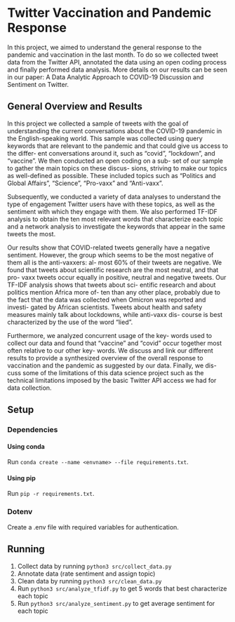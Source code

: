 # Twitter Vaccination and Pandemic Response
In this project, we aimed to understand the general response to the pandemic and vaccination in the last month. To do so we collected tweet data from the Twitter API, annotated the data using an open coding process and finally performed data analysis. More details on our results can be seen in our paper: A Data Analytic Approach to COVID-19 Discussion and Sentiment on Twitter.

## General Overview and Results

In this project we collected a sample of tweets with the goal of understanding the current conversations about the COVID-19 pandemic in the English-speaking world. This sample was collected using query keywords that are relevant to the pandemic and that could give us access to the differ- ent conversations around it, such as “covid”, “lockdown”, and “vaccine”. We then conducted an open coding on a sub- set of our sample to gather the main topics on these discus- sions, striving to make our topics as well-defined as possible. These included topics such as “Politics and Global Affairs”, “Science”, “Pro-vaxx” and “Anti-vaxx”.

Subsequently, we conducted a variety of data analyses to understand the type of engagement Twitter users have with these topics, as well as the sentiment with which they engage with them. We also performed TF-IDF analysis to obtain the ten most relevant words that characterize each topic and a network analysis to investigate the keywords that appear in the same tweets the most.

Our results show that COVID-related tweets generally have a negative sentiment. However, the group which seems to be the most negative of them all is the anti-vaxxers: al- most 60% of their tweets are negative. We found that tweets about scientific research are the most neutral, and that pro- vaxx tweets occur equally in positive, neutral and negative tweets. Our TF-IDF analysis shows that tweets about sci- entific research and about politics mention Africa more of- ten than any other place, probably due to the fact that the data was collected when Omicron was reported and investi- gated by African scientists. Tweets about health and safety measures mainly talk about lockdowns, while anti-vaxx dis- course is best characterized by the use of the word “lied”.

Furthermore, we analyzed concurrent usage of the key- words used to collect our data and found that “vaccine” and “covid” occur together most often relative to our other key- words. We discuss and link our different results to provide a synthesized overview of the overall response to vaccination and the pandemic as suggested by our data. Finally, we dis- cuss some of the limitations of this data science project such as the technical limitations imposed by the basic Twitter API access we had for data collection.
## Setup

### Dependencies

#### Using conda

Run `conda create --name <envname> --file requirements.txt`.

#### Using pip

Run `pip -r requirements.txt`.

### Dotenv

Create a .env file with required variables for authentication.

## Running 

1. Collect data by running `python3 src/collect_data.py`
2. Annotate data (rate sentiment and assign topic)
3. Clean data by running `python3 src/clean_data.py`
4. Run `python3 src/analyze_tfidf.py` to get 5 words that best characterize each topic
5. Run `python3 src/analyze_sentiment.py` to get average sentiment for each topic

